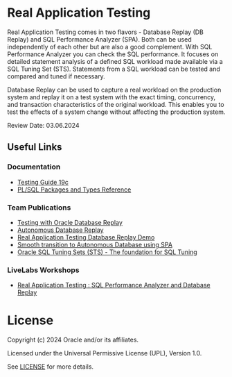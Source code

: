 # Real Application Testing
Real Application Testing comes in two flavors - Database Replay (DB Replay) and SQL Performance Analyzer (SPA). Both can be used independently of each other but are also a good complement. 
With SQL Performance Analyzer you can check the SQL performance. It focuses on detailed statement analysis of a defined SQL workload made available via a SQL Tuning Set (STS).
Statements from a SQL workload can be tested and compared and tuned if necessary.

Database Replay can be used to capture a real workload on the production system and replay it on a test system with the exact timing, concurrency, and transaction characteristics of the original workload. This enables you to test the effects of a system change without affecting the production system. 

Review Date: 03.06.2024
## Useful Links

### Documentation

- [Testing Guide 19c](https://docs.oracle.com/en/database/oracle/oracle-database/19/ratug/index.html#Oracle%C2%AE-Database)
- [PL/SQL Packages and Types Reference](https://docs.oracle.com/en/database/oracle/oracle-database/19/arpls/index.html#Oracle%C2%AE-Database)


### Team Publications

- [Testing with Oracle Database Replay](https://blogs.oracle.com/coretec/post/testing-with-oracle-database-replay)
- [Autonomous Database Replay](https://blogs.oracle.com/coretec/post/adb-database-replay)
- [Real Application Testing Database Replay Demo](https://blogs.oracle.com/coretec/post/rat-demo)
- [Smooth transition to Autonomous Database using SPA](https://blogs.oracle.com/coretec/post/spa-in-autonomous-database)
- [Oracle SQL Tuning Sets (STS) - The foundation for SQL Tuning](https://blogs.oracle.com/coretec/post/oracle-sql-tuning-sets-the-basis-for-sql-tuning)


### LiveLabs Workshops

- [Real Application Testing : SQL Performance Analyzer and Database Replay](https://apexapps.oracle.com/pls/apex/r/dbpm/livelabs/view-workshop?wid=858&clear=RR,180&session=112790027738609)



# License

Copyright (c) 2024 Oracle and/or its affiliates.

Licensed under the Universal Permissive License (UPL), Version 1.0.

See [LICENSE](https://github.com/oracle-devrel/technology-engineering/blob/main/LICENSE) for more details.
